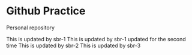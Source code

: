 # Github Practice

Personal repository

This is updated by sbr-1
This is updated by sbr-1 updated for the second time
This is updated by sbr-2
This is updated by sbr-3
